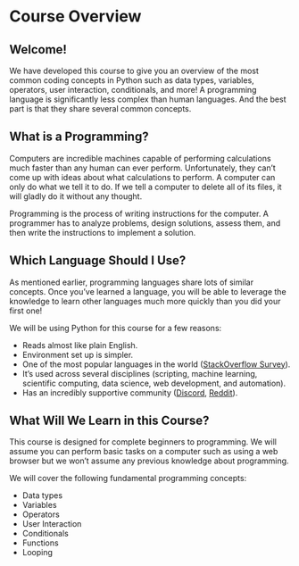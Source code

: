 # Course Overview

## Welcome!

We have developed this course to give you an overview of the most common coding
concepts in Python such as data types, variables, operators, user interaction,
conditionals, and more! A programming language is significantly less complex
than human languages. And the best part is that they share several common
concepts.

## What is a Programming?

Computers are incredible machines capable of performing calculations much faster
than any human can ever perform. Unfortunately, they can’t come up with ideas
about what calculations to perform. A computer can only do what we tell it to
do. If we tell a computer to delete all of its files, it will gladly do it
without any thought.

Programming is the process of writing instructions for the computer. A
programmer has to analyze problems, design solutions, assess them, and then
write the instructions to implement a solution.

## Which Language Should I Use?

As mentioned earlier, programming languages share lots of similar concepts. Once
you’ve learned a language, you will be able to leverage the knowledge to learn
other languages much more quickly than you did your first one!

We will be using Python for this course for a few reasons:

- Reads almost like plain English.
- Environment set up is simpler.
- One of the most popular languages in the world
  ([StackOverflow Survey](https://survey.stackoverflow.co/2022/#most-popular-technologies-language-prof)).
- It’s used across several disciplines (scripting, machine learning, scientific
  computing, data science, web development, and automation).
- Has an incredibly supportive community
  ([Discord](https://www.notion.so/Course-Overview-ec46aaba5d134b25b7ba1e901edc1972),
  [Reddit](https://www.notion.so/Course-Overview-ec46aaba5d134b25b7ba1e901edc1972)).

## What Will We Learn in this Course?

This course is designed for complete beginners to programming. We will assume
you can perform basic tasks on a computer such as using a web browser but we
won’t assume any previous knowledge about programming.

We will cover the following fundamental programming concepts:

- Data types
- Variables
- Operators
- User Interaction
- Conditionals
- Functions
- Looping
